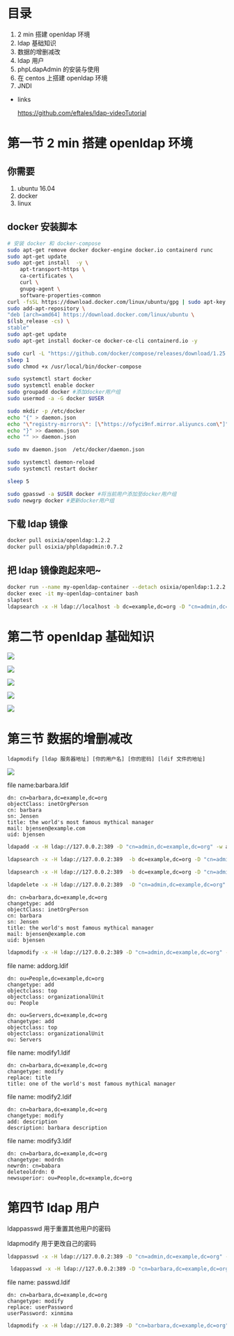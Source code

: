 # 目录
1. 2 min 搭建 openldap 环境
2. ldap 基础知识
3. 数据的增删减改
4. ldap 用户
5. phpLdapAdmin 的安装与使用
6. 在 centos 上搭建 openldap 环境
7. JNDI

- links

    https://github.com/eftales/ldap-videoTutorial


# 第一节 2 min 搭建 openldap 环境
## 你需要
1. ubuntu 16.04
2. docker
3. linux




## docker 安装脚本
```bash
# 安装 docker 和 docker-compose
sudo apt-get remove docker docker-engine docker.io containerd runc
sudo apt-get update
sudo apt-get install  -y \
    apt-transport-https \
    ca-certificates \
    curl \
    gnupg-agent \
    software-properties-common
curl -fsSL https://download.docker.com/linux/ubuntu/gpg | sudo apt-key add -
sudo add-apt-repository \
"deb [arch=amd64] https://download.docker.com/linux/ubuntu \
$(lsb_release -cs) \
stable"
sudo apt-get update
sudo apt-get install docker-ce docker-ce-cli containerd.io -y

sudo curl -L "https://github.com/docker/compose/releases/download/1.25.3/docker-compose-$(uname -s)-$(uname -m)" -o /usr/local/bin/docker-compose
sleep 1
sudo chmod +x /usr/local/bin/docker-compose

sudo systemctl start docker
sudo systemctl enable docker
sudo groupadd docker #添加docker用户组
sudo usermod -a -G docker $USER

sudo mkdir -p /etc/docker
echo "{" > daemon.json
echo "\"registry-mirrors\": [\"https://ofyci9nf.mirror.aliyuncs.com\"]" >> daemon.json
echo "}" >> daemon.json
echo "" >> daemon.json

sudo mv daemon.json  /etc/docker/daemon.json

sudo systemctl daemon-reload
sudo systemctl restart docker

sleep 5

sudo gpasswd -a $USER docker #将当前用户添加至docker用户组
sudo newgrp docker #更新docker用户组
```

## 下载 ldap 镜像
```bash
docker pull osixia/openldap:1.2.2
docker pull osixia/phpldapadmin:0.7.2
```

## 把 ldap 镜像跑起来吧~
```bash
docker run --name my-openldap-container --detach osixia/openldap:1.2.2
docker exec -it my-openldap-container bash
slaptest
ldapsearch -x -H ldap://localhost -b dc=example,dc=org -D "cn=admin,dc=example,dc=org" -w admin
```

# 第二节 openldap 基础知识
![](https://upload-images.jianshu.io/upload_images/9767009-ea2993bcdd47c1b2.png?imageMogr2/auto-orient/strip%7CimageView2/2/w/1240)

![](https://upload-images.jianshu.io/upload_images/9767009-a84c5c00cee097c7.png?imageMogr2/auto-orient/strip%7CimageView2/2/w/1240)

![](https://upload-images.jianshu.io/upload_images/9767009-a23f5c09883dbc7c.png?imageMogr2/auto-orient/strip%7CimageView2/2/w/1240)


![](https://upload-images.jianshu.io/upload_images/9767009-0f18e0de72a56fa3.png?imageMogr2/auto-orient/strip%7CimageView2/2/w/1240)

![](https://upload-images.jianshu.io/upload_images/9767009-7b7f0dc9df18f2f8.png?imageMogr2/auto-orient/strip%7CimageView2/2/w/1240)


# 第三节 数据的增删减改
```text
ldapmodify [ldap 服务器地址] [你的用户名] [你的密码] [ldif 文件的地址]
```

![](https://upload-images.jianshu.io/upload_images/9767009-18e6e3f7c616e057.png?imageMogr2/auto-orient/strip%7CimageView2/2/w/1240)


file name:barbara.ldif

```ldif
dn: cn=barbara,dc=example,dc=org
objectClass: inetOrgPerson
cn: barbara
sn: Jensen
title: the world's most famous mythical manager
mail: bjensen@example.com
uid: bjensen
```

```bash
ldapadd -x -H ldap://127.0.0.2:389 -D "cn=admin,dc=example,dc=org" -w admin -f barbara.ldif
```

```bash
ldapsearch -x -H ldap://127.0.0.2:389  -b dc=example,dc=org -D "cn=admin,dc=example,dc=org" -w admin 
```

```bash
ldapsearch -x -H ldap://127.0.0.2:389  -b dc=example,dc=org -D "cn=admin,dc=example,dc=org" -w admin "cn=*"
```

```bash
ldapdelete -x -H ldap://127.0.0.2:389  -D "cn=admin,dc=example,dc=org" -w admin  "cn=barbara,dc=example,dc=org"
```

```ldif
dn: cn=barbara,dc=example,dc=org
changetype: add
objectClass: inetOrgPerson
cn: barbara
sn: Jensen
title: the world's most famous mythical manager
mail: bjensen@example.com
uid: bjensen
```

```bash
ldapmodify -x -H ldap://127.0.0.2:389 -D "cn=admin,dc=example,dc=org" -w admin -f barbara.ldif
```

file name: addorg.ldif
```ldif
dn: ou=People,dc=example,dc=org
changetype: add
objectclass: top
objectclass: organizationalUnit
ou: People

dn: ou=Servers,dc=example,dc=org
changetype: add
objectclass: top
objectclass: organizationalUnit
ou: Servers
```

file name: modify1.ldif
```ldif
dn: cn=barbara,dc=example,dc=org
changetype: modify
replace: title
title: one of the world's most famous mythical manager
```

file name: modify2.ldif
```ldif
dn: cn=barbara,dc=example,dc=org
changetype: modify
add: description
description: barbara description
```

file name: modify3.ldif
```ldif
dn: cn=barbara,dc=example,dc=org
changetype: modrdn
newrdn: cn=babara
deleteoldrdn: 0
newsuperior: ou=People,dc=example,dc=org
```

# 第四节 ldap 用户
ldappasswd 用于重置其他用户的密码

ldapmodify 用于更改自己的密码

```bash
ldappasswd -x -H ldap://127.0.0.2:389 -D "cn=admin,dc=example,dc=org" -w admin  "cn=barbara,dc=example,dc=org"
```

```bash
 ldappasswd -x -H ldap://127.0.0.2:389 -D "cn=barbara,dc=example,dc=org" -w xxxx -s mima
```

file name: passwd.ldif
```ldif
dn: cn=barbara,dc=example,dc=org
changetype: modify
replace: userPassword
userPassword: xinmima
```

```bash
ldapmodify -x -H ldap://127.0.0.2:389 -D "cn=barbara,dc=example,dc=org" -w mima -f passwd.ldif 
```